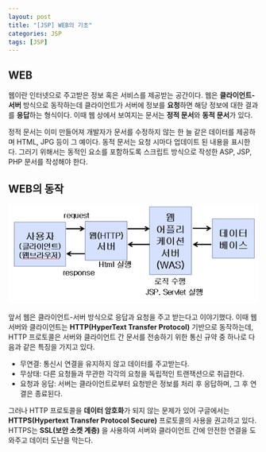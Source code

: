 ```yaml
---
layout: post
title: "[JSP] WEB의 기초" 
categories: JSP
tags: [JSP]
---
```


## **WEB**  
  
  
 웹이란 인터넷으로 주고받은 정보 혹은 서비스를 제공받는 공간이다. 웹은 **클라이언트-서버** 방식으로 동작하는데 클라이언트가 서버에 정보를 **요청**하면 해당 정보에 대한 결과를 **응답**하는 형식이다. 이때 웹 상에서 보여지는 문서는 **정적 문서**와 **동적 문서**가 있다.
 
 정적 문서는 이미 만들어져 개발자가 문서를 수정하지 않는 한 늘 같은 데이터를 제공하며 HTML, JPG 등이 그 예이다. 동적 문서는 요청 시마다 업데이트 된 내용을 표시한다. 그러기 위해서는 동적인 요소를 포함하도록 스크립트 방식으로 작성한 ASP, JSP, PHP 문서를 작성해야 한다. 
  

## **WEB의 동작**  
  ![image1](/_posts/JSP/images/img1.png)  
  
 앞서 웹은 클라이언트-서버 방식으로 응답과 요청을 주고 받는다고 이야기했다. 이때 웹서버와 클라이언트는 **HTTP(HyperText Transfer Protocol)** 기반으로 동작하는데, HTTP 프로토콜은 서버와 클라이언트 간 문서를 전송하기 위한 통신 규약 중 하나로 다음과 같은 특징을 가지고 있다.
 
- 무연결: 통신시 연결을 유지하지 않고 데이터를 주고받는다.
- 무상태: 다른 요청들과 무관한 각각의 요청을 독립적인 트랜잭션으로 취급한다.
- 요청과 응답: 서버는 클라이언트로부터 요청받은 정보를 처리 후 응답하며, 그 후 연결은 종료된다.  


 그러나 HTTP 프로토콜을 **데이터 암호화**가 되지 않는 문제가 있어 구글에서는 **HTTPS(Hypertext Transfer Protocol Secure)** 프로토콜의 사용을 권고하고 있다. HTTPS는 **SSL(보안 소켓 계층)** 을 사용하여 서버와 클라이언트 간에 안전한 연결을 도와주고 데이터 도난을 막는다.
